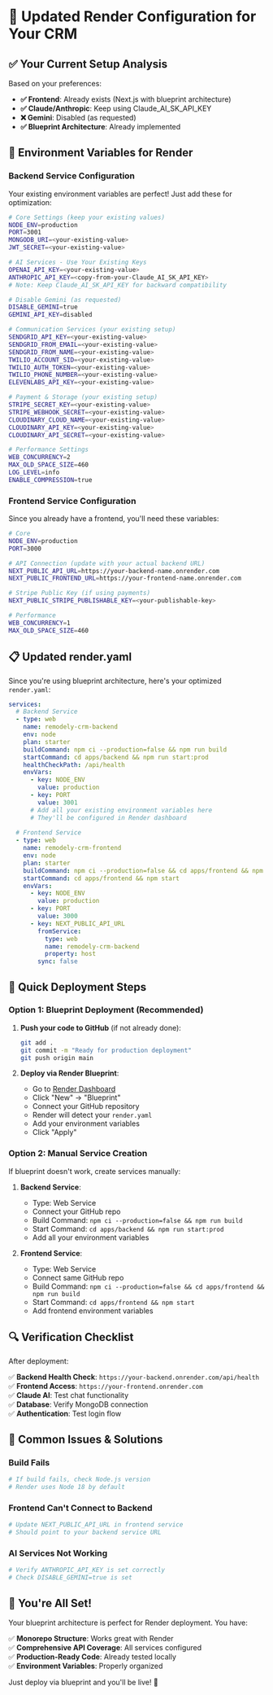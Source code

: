# 🚀 Updated Render Configuration for Your CRM

## ✅ Your Current Setup Analysis

Based on your preferences:
- **✅ Frontend**: Already exists (Next.js with blueprint architecture)
- **✅ Claude/Anthropic**: Keep using Claude_AI_SK_API_KEY 
- **❌ Gemini**: Disabled (as requested)
- **✅ Blueprint Architecture**: Already implemented

## 🔧 Environment Variables for Render

### **Backend Service Configuration**

Your existing environment variables are perfect! Just add these for optimization:

```bash
# Core Settings (keep your existing values)
NODE_ENV=production
PORT=3001
MONGODB_URI=<your-existing-value>
JWT_SECRET=<your-existing-value>

# AI Services - Use Your Existing Keys
OPENAI_API_KEY=<your-existing-value>
ANTHROPIC_API_KEY=<copy-from-your-Claude_AI_SK_API_KEY>
# Note: Keep Claude_AI_SK_API_KEY for backward compatibility

# Disable Gemini (as requested)
DISABLE_GEMINI=true
GEMINI_API_KEY=disabled

# Communication Services (your existing setup)
SENDGRID_API_KEY=<your-existing-value>
SENDGRID_FROM_EMAIL=<your-existing-value>
SENDGRID_FROM_NAME=<your-existing-value>
TWILIO_ACCOUNT_SID=<your-existing-value>
TWILIO_AUTH_TOKEN=<your-existing-value>
TWILIO_PHONE_NUMBER=<your-existing-value>
ELEVENLABS_API_KEY=<your-existing-value>

# Payment & Storage (your existing setup)
STRIPE_SECRET_KEY=<your-existing-value>
STRIPE_WEBHOOK_SECRET=<your-existing-value>
CLOUDINARY_CLOUD_NAME=<your-existing-value>
CLOUDINARY_API_KEY=<your-existing-value>
CLOUDINARY_API_SECRET=<your-existing-value>

# Performance Settings
WEB_CONCURRENCY=2
MAX_OLD_SPACE_SIZE=460
LOG_LEVEL=info
ENABLE_COMPRESSION=true
```

### **Frontend Service Configuration**

Since you already have a frontend, you'll need these variables:

```bash
# Core
NODE_ENV=production
PORT=3000

# API Connection (update with your actual backend URL)
NEXT_PUBLIC_API_URL=https://your-backend-name.onrender.com
NEXT_PUBLIC_FRONTEND_URL=https://your-frontend-name.onrender.com

# Stripe Public Key (if using payments)
NEXT_PUBLIC_STRIPE_PUBLISHABLE_KEY=<your-publishable-key>

# Performance
WEB_CONCURRENCY=1
MAX_OLD_SPACE_SIZE=460
```

## 📋 Updated render.yaml

Since you're using blueprint architecture, here's your optimized `render.yaml`:

```yaml
services:
  # Backend Service
  - type: web
    name: remodely-crm-backend
    env: node
    plan: starter
    buildCommand: npm ci --production=false && npm run build
    startCommand: cd apps/backend && npm run start:prod
    healthCheckPath: /api/health
    envVars:
      - key: NODE_ENV
        value: production
      - key: PORT
        value: 3001
      # Add all your existing environment variables here
      # They'll be configured in Render dashboard
    
  # Frontend Service  
  - type: web
    name: remodely-crm-frontend
    env: node
    plan: starter
    buildCommand: npm ci --production=false && cd apps/frontend && npm run build
    startCommand: cd apps/frontend && npm start
    envVars:
      - key: NODE_ENV
        value: production
      - key: PORT
        value: 3000
      - key: NEXT_PUBLIC_API_URL
        fromService:
          type: web
          name: remodely-crm-backend
          property: host
        sync: false
```

## 🎯 Quick Deployment Steps

### **Option 1: Blueprint Deployment (Recommended)**

1. **Push your code to GitHub** (if not already done):
   ```bash
   git add .
   git commit -m "Ready for production deployment"
   git push origin main
   ```

2. **Deploy via Render Blueprint**:
   - Go to [Render Dashboard](https://dashboard.render.com)
   - Click "New" → "Blueprint"
   - Connect your GitHub repository
   - Render will detect your `render.yaml`
   - Add your environment variables
   - Click "Apply"

### **Option 2: Manual Service Creation**

If blueprint doesn't work, create services manually:

1. **Backend Service**:
   - Type: Web Service
   - Connect your GitHub repo
   - Build Command: `npm ci --production=false && npm run build`
   - Start Command: `cd apps/backend && npm run start:prod`
   - Add all your environment variables

2. **Frontend Service**:
   - Type: Web Service  
   - Connect same GitHub repo
   - Build Command: `npm ci --production=false && cd apps/frontend && npm run build`
   - Start Command: `cd apps/frontend && npm start`
   - Add frontend environment variables

## 🔍 Verification Checklist

After deployment:

✅ **Backend Health Check**: `https://your-backend.onrender.com/api/health`  
✅ **Frontend Access**: `https://your-frontend.onrender.com`  
✅ **Claude AI**: Test chat functionality  
✅ **Database**: Verify MongoDB connection  
✅ **Authentication**: Test login flow  

## 🚨 Common Issues & Solutions

### **Build Fails**
```bash
# If build fails, check Node.js version
# Render uses Node 18 by default
```

### **Frontend Can't Connect to Backend**
```bash
# Update NEXT_PUBLIC_API_URL in frontend service
# Should point to your backend service URL
```

### **AI Services Not Working**
```bash
# Verify ANTHROPIC_API_KEY is set correctly
# Check DISABLE_GEMINI=true is set
```

## 🎊 You're All Set!

Your blueprint architecture is perfect for Render deployment. You have:

✅ **Monorepo Structure**: Works great with Render  
✅ **Comprehensive API Coverage**: All services configured  
✅ **Production-Ready Code**: Already tested locally  
✅ **Environment Variables**: Properly organized  

Just deploy via blueprint and you'll be live! 🚀
